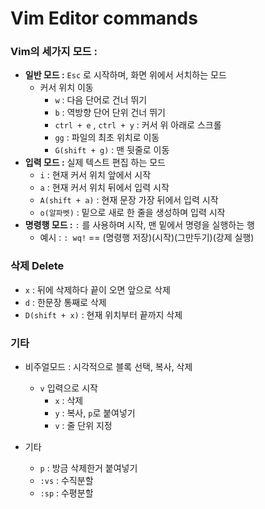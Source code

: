 # Vim Editor commands

### Vim의 세가지 모드 :

- **일반 모드 :** `Esc` 로 시작하며, 화면 위에서 서치하는 모드
  - 커서 위치 이동
    - `w` : 다음 단어로 건너 뛰기
    - `b` : 역방향 단어 단위 건너 뛰기
    - `ctrl + e` , `ctrl + y` : 커서 위 아래로 스크롤
    - `gg` : 파일의 최초 위치로 이동
    - `G(shift + g)` : 맨 뒷줄로 이동
- **입력 모드 :** 실제 텍스트 편집 하는 모드
  - `i` : 현재 커서 위치 앞에서 시작
  - `a` : 현재 커서 위치 뒤에서 입력 시작
  - `A(shift + a)` : 현재 문장 가장 뒤에서 입력 시작 
  - `o(알파벳)` : 밑으로 새로 한 줄을 생성하며 입력 시작
- **명령행 모드 :** `:` 를 사용하며 시작, 맨 밑에서 명령을 실행하는 행
  - 예시 : `: wq!` == (명령행 저장)(시작)(그만두기)(강제 실행)

### 삭제 Delete

- `x` : 뒤에 삭제하다 끝이 오면 앞으로 삭제
- `d` : 한문장 통째로 삭제
- `D(shift + x)` : 현재 위치부터 끝까지 삭제

### 기타

- 비주얼모드 : 시각적으로 블록 선택, 복사, 삭제
  - `v` 입력으로 시작
    - `x` : 삭제
    - `y` : 복사, `p`로 붙여넣기
    - `v` : 줄 단위 지정

- 기타
  - `p` : 방금 삭제한거 붙여넣기
  - `:vs` : 수직분할
  - `:sp` : 수평분할